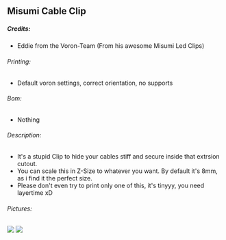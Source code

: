 ## Misumi Cable Clip
##### Credits:
- Eddie from the Voron-Team (From his awesome Misumi Led Clips)

###### Printing:
- Default voron settings, correct orientation, no supports

###### Bom:
- Nothing

###### Description:
- It's a stupid Clip to hide your cables stiff and secure inside that extrsion cutout.
- You can scale this in Z-Size to whatever you want. By default it's 8mm, as i find it the perfect size.
- Please don't even try to print only one of this, it's tinyyy, you need layertime xD

###### Pictures:
![](https://github.com/Ramalama2/Voron-2-Mods/raw/main/Misumi_Cable_Clip/Pic-Index.jpg)
![](https://github.com/Ramalama2/Voron-2-Mods/raw/main/AB_Plug_JST-XH/AB_Connector_Plug_V2.1_2.jpg)

